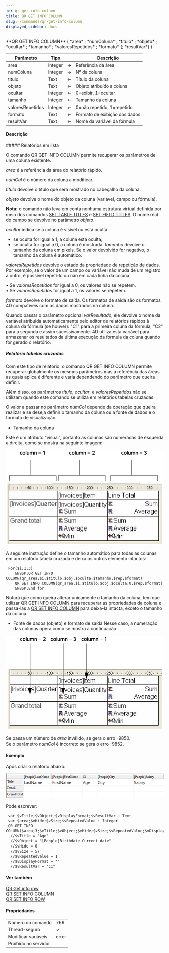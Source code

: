 ```yaml
---
id: qr-get-info-column
title: QR GET INFO COLUMN
slug: /commands/qr-get-info-column
displayed_sidebar: docs
---
```


<!--REF #_command_.QR GET INFO COLUMN.Syntax-->**QR GET INFO COLUMN** ( *area* ; *numColuna* ; *titulo* ; *objeto* ; *ocultar* ; *tamanho* ; *valoresRepetidos* ; *formato* {; *resultVar*} )<!-- END REF-->
<!--REF #_command_.QR GET INFO COLUMN.Params-->
| Parâmetro | Tipo |  | Descrição |
| --- | --- | --- | --- |
| area | Integer | &#8594;  | Referência da área |
| numColuna | Integer | &#8594;  | Nº da coluna |
| titulo | Text | &#8592; | Título da coluna |
| objeto | Text | &#8592; | Objeto atribuído a coluna |
| ocultar | Integer | &#8592; | 0=exibir, 1=ocultar |
| tamanho | Integer | &#8592; | Tamanho da coluna |
| valoresRepetidos | Integer | &#8592; | 0=não repetido, 1=repetido |
| formato | Text | &#8592; | Formato de exibição dos dados |
| resultVar | Text | &#8592; | Nome da variável da fórmula |

<!-- END REF-->

#### Descrição 

<!--REF #_command_.QR GET INFO COLUMN.Summary-->##### Relatórios em lista 

O comando QR GET INFO COLUMN permite recuperar os parâmetros de uma coluna existente.<!-- END REF-->  
  
*area* é a referência da área do relatório rápido.  
  
*numCol* é o número da coluna a modificar.  
  
*titulo* devolve o título que será mostrado no cabeçalho da coluna.  
  
*objeto* devolve o nome do objeto da coluna (variável, campo ou fórmula).  
  
**Nota:** o comando não leva em conta nenhuma estrutura virtual definida por meio dos comandos [SET TABLE TITLES](set-table-titles.md) e [SET FIELD TITLES](set-field-titles.md). O nome real do campo se devolve no parâmetro *objeto*.   
  
*ocultar* indica se a coluna é visível ou está oculta:  

* se oculta for igual a 1, a coluna está oculta;
* se oculta for igual a 0, a coluna é mostrada.
*tamanho* devolve o tamanho da coluna em píxels. Se o valor devolvido for negativo, o tamanho da coluna é automático.  
  
*valoresRepetidos* devolve o estado da propriedade de repetição de dados. Por exemplo, se o valor de um campo ou variável não muda de um registro a outro, é possível repetí-lo ou não em cada linha da coluna.  
  
 • Se *valoresRepetidos* for igual a 0, os valores não se repetem.  
 • Se *valoresRepetidos* for igual a 1, os valores se repetem.  
  
*formato* devolve o formato de saída. Os formatos de saída são os formatos 4D compatíveis com os dados mostrados na coluna.  
  
Quando passar o parâmetro opcional *varResultado*, ele devolve o nome da variável atribuida automaticamente pelo editor de relatórios rápidos à coluna da fórmula (se houver): "C1" para a primeira coluna da fórmula, "C2" para a segunda e assim sucessivamente. 4D utiliza esta variável para armazenar os resultados da última execução da fórmula da coluna quando for gerado o relatório.

##### Relatório tabelas cruzadas 

Com este tipo de relatório, o comando QR GET INFO COLUMN permite recuperar globalmente os mesmos parâmetros mas a referência das áreas às quais aplica é diferente e varia dependendo do parâmetro que queira definir.  
  
 Além disso, os parâmetros *titulo, ocultar*, e *valoresRepetidos* não se utilizam quando este comando se utiliza em relatórios tabelas cruzadas.  
  
 O valor a passar no parâmetro *numCol* depende da operação que queira realizar e se deseja definir o tamanho da coluna ou a fonte de dados e o formato de visualização.  

* Tamanho da coluna
  
 Este é um atributo “visual”, portanto as colunas são numeradas de esquerda a direita, como se mostra na seguinte imagem:  
  
![](../assets/en/commands/pict30562.en.png)  
  
 A seguinte instrução define o tamanho automático para todas as colunas em um relatório tabela cruzada e deixa os outros elemento intactos:  

```4d
 For($i;1;3)
    &NBSP;QR GET INFO COLUMN(qr_area;$i;$titulo;$obj;$oculta;$tamanho;$rep;$format)
    QR SET INFO COLUMN(qr_area;$i;$titulo;$obj;$oculta;0;$rep;$format)
    &NBSP;End for
```
  
  
Notará que como queira alterar unicamente o tamanho da coluna, tem que utilizar QR GET INFO COLUMN para recuperar as propriedades da coluna e passa-las a [QR SET INFO COLUMN](qr-set-info-column.md "QR SET INFO COLUMN") para deixa-la intacta, exceto o tamanho da coluna.  
* Fonte de dados (objeto) e formato de saída
Nesse caso, a numeração das colunas opera como se mostra a continuação:  
  
![](../assets/en/commands/pict30563.en.png)  

Se passa um número de *area* inválido, se gera o erro -9850.  
Se o parâmetro *numCol* é incorreto se gera o erro -9852.

#### Exemplo 

Após criar o relatório abaixo:

![](../assets/en/commands/pict2569537.en.png)

Pode escrever:

```4d
 var $vTitle;$vObject;$vDisplayFormat;$vResultVar : Text
 var $area;$vHide;$vSize;$vRepeatedValue : Integer
 QR GET INFO COLUMN($area;3;$vTitle;$vObject;$vHide;$vSize;$vRepeatedValue;$vDisplayFormat;$vResultVar)
  //$vTitle = "Age"
  //$vObject = "[People]Birthdate-Current date"
  //$vHide = 0
  //$vSize = 57
  //$vRepeatedValue = 1
  //$vDisplayFormat = ""
  //$vResultVar = "C1"
```

#### Ver também 

[QR Get info row](qr-get-info-row.md)  
[QR SET INFO COLUMN](qr-set-info-column.md)  
[QR SET INFO ROW](qr-set-info-row.md)  

#### Propriedades
|  |  |
| --- | --- |
| Número do comando | 766 |
| Thread-seguro | &check; |
| Modificar variáveis | error |
| Proibido no servidor ||


